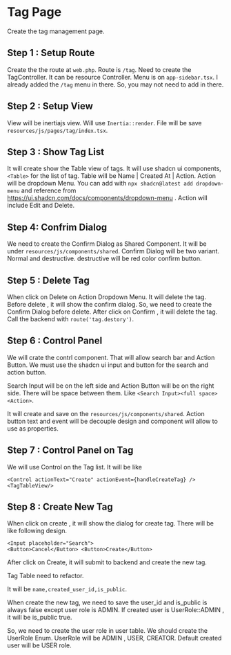 # Tag Page

Create the tag management page. 


## Step 1 : Setup Route

Create the the route at `web.php`. Route is `/tag`. Need to create the TagController. It can be resource Controller. Menu is on `app-sidebar.tsx`. I already added the `/tag` menu in there. So, you may not need to add in there.

## Step 2 : Setup View

View will be inertiajs view. Will use `Inertia::render`. File will be save `resources/js/pages/tag/index.tsx`.

## Step 3 : Show Tag List

It will create show the Table view of tags. It will use shadcn ui components, `<Table>` for the list of tag. Table will be Name | Created At | Action. Action will be dropdown Menu. You can add with `npx shadcn@latest add dropdown-menu` and reference from https://ui.shadcn.com/docs/components/dropdown-menu . Action will include Edit and Delete. 

## Step 4: Confrim Dialog

We need to create the Confirm Dialog as Shared Component. It will be under `resources/js/components/shared`. Confirm Dialog will be two variant. Normal and destructive. destructive will be red color confirm button.


## Step 5 : Delete Tag

When click on Delete on Action Dropdown Menu. It will delete the tag. Before delete , it will show the confirm dialog. So, we need to create the Confirm Dialog before delete. After click on Confirm , it will delete the tag. Call the backend with `route('tag.destory')`.


## Step 6 : Control Panel

We will crate the contrl component. That will allow search bar and Action Button. We must use the shadcn ui input and button for the search and action button.

Search Input will be on the left side and Action Button will be on the right side. There will be space between them. Like `<Search Input><full space> <Action>`.

It will create and save on the `resources/js/components/shared`. Action button text and event will be decouple design and component will allow to use as properties.

## Step 7 : Control Panel on Tag

We will use Control on the Tag list. It will be like 

```
<Control actionText="Create" actionEvent={handleCreateTag} />
<TagTableView/>
```

## Step 8 : Create New Tag

When click on create , it will show the dialog for create tag. There will be like following design.

```
<Input placeholder="Search">
<Button>Cancel</Button> <Button>Create</Button>
```

After click on Create, it will submit to backend and create the new tag. 

Tag Table need to refactor.

It will be `name,created_user_id,is_public`.

When create the new tag, we need to save the user_id and is_public is always false except user role is ADMIN. If created user is UserRole::ADMIN , it will be is_public true.

So, we need to create the user role in user table. We should create the UserRole Enum. UserRole will be ADMIN , USER, CREATOR. Default created user will be USER role. 



